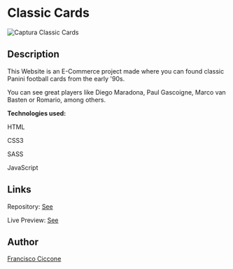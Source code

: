 # Classic Cards

![Captura Classic Cards](https://user-images.githubusercontent.com/82279535/128599883-1c32bc90-86aa-4514-adad-1c039a634b2c.PNG)

## Description

This Website is an E-Commerce project made where you can found classic Panini football cards from the early '90s.

You can see great players like Diego Maradona, Paul Gascoigne, Marco van Basten or Romario, among others.

<b>Technologies used:</b>

HTML

CSS3

SASS

JavaScript

## Links

Repository: [See](https://github.com/franciccone/classic-cards)

Live Preview: [See](https://franciccone.github.io/classic-cards/)


## Author

[Francisco Ciccone](https://github.com/franciccone)
